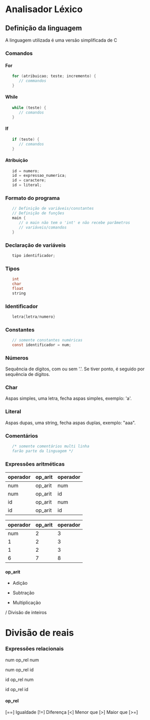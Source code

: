 # Analisador Léxico

## Definição da linguagem
A linguagem utilizada é uma versão simplificada de C

### Comandos
#### For
```C
   for (atribuicao; teste; incremento) {
      // commandos
   }
```

#### While
```C
   while (teste) {
      // comandos
   }
```

#### If
```C
   if (teste) {
      // comandos
   }
```

#### Atribuição
```C
   id = numero;
   id = expressao_numerica;
   id = caractere;
   id = literal;
```

### Formato do programa
```C
   // Definição de variáveis/constantes
   // Definição de funções
   main {
      // o main não tem o 'int' e não recebe parâmetros
      // variáveis/comandos
   }
```

### Declaração de variáveis
```C
   tipo identificador;
```

### Tipos
```C
   int
   char
   float
   string
```

### Identificador
```C
   letra{letra/numero}
```

### Constantes
```C
   // somente constantes numéricas
   const identificador = num;
```

### Números
   Sequência de dígitos, com ou sem '.'. Se tiver ponto, é seguido por sequência
   de dígitos.

### Char
   Aspas simples, uma letra, fecha aspas simples, exemplo: 'a'.

### Literal
   Aspas dupas, uma string, fecha aspas duplas, exemplo: "aaa".

### Comentários
```C
   /* somente comentários multi linha
   farão parte da linguagem */
```

### Expressões aritméticas
| operador| op_arit | operador|
|---------|---------|---------|
|num      |op_arit  | num     |
|num      |op_arit  | id      |
|id       |op_arit  | num     |
|id       |op_arit  | id      |


| operador  | op_arit | operador |
|-----------|---------|----------|
| num         |      2  |       3  |
| 1         |      2  |       3  |
| 1         |      2  |       3  |
| 6         |      7  |       8  |

#### op_arit
   + Adição

   - Subtração

   * Multiplicação

   / Divisão de inteiros

   #   Divisão de reais

### Expressões relacionais
   num op_rel num

   num op_rel id

   id op_rel num

   id op_rel id

#### op_rel
   [==] Igualdade
   [!=] Diferença
   [<] Menor que
   [>] Maior que
   [>=] 


